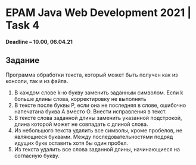 # EPAM Java Web Development 2021 | Task 4

<strong>Deadline – 10.00, 06.04.21</strong>
<h2>Задание</h2>
<p>Программа обработки текста, который может быть получен как из консоли, так и из файла.</p>
<ol>
<li>В каждом слове k-ю букву заменить заданным символом. Если k больше длины слова,
корректировку не выполнять</li>
<li>В тексте после буквы Р, если она не последняя в слове, ошибочно напечатана буква А
вместо О. Внести исправления в текст.</li>
<li>В тексте слова заданной длины заменить указанной подстрокой, длина которой может
не совпадать с длиной слова.</li>
<li>Из небольшого текста удалить все символы, кроме пробелов, не являющиеся буквами.
Между последовательностями подряд идущих букв оставить хотя бы один пробел.</li>
<li>Из текста удалить все слова заданной длины, начинающиеся на согласную букву.</li>
</ol>